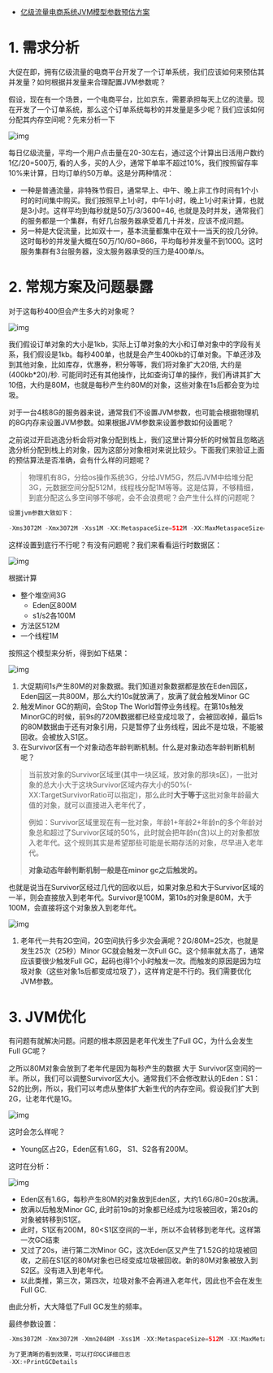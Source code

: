 - [亿级流量电商系统JVM模型参数预估方案](https://www.cnblogs.com/ITPower/p/15406753.html)

# 1. 需求分析

大促在即，拥有亿级流量的电商平台开发了一个订单系统，我们应该如何来预估其并发量？如何根据并发量来合理配置JVM参数呢？

假设，现在有一个场景，一个电商平台，比如京东，需要承担每天上亿的流量。现在开发了一个订单系统，那么这个订单系统每秒的并发量是多少呢？我们应该如何分配其内存空间呢？先来分析一下

![img](https://img2020.cnblogs.com/blog/1187916/202110/1187916-20211013172629244-425517351.png)

每日亿级流量，平均一个用户点击量在20-30左右，通过这个计算出日活用户数约1亿/20=500万, 看的人多，买的人少，通常下单率不超过10%，我们按照留存率10%来计算，日均订单约50万单。这是分两种情况：

- 一种是普通流量，非特殊节假日，通常早上、中午、晚上非工作时间有1个小时的时间集中购买。我们按照早上1小时，中午1小时，晚上1小时来计算，也就是3小时。这样平均到每秒就是50万/3/3600=46, 也就是及时并发，通常我们的服务都是一个集群，有好几台服务器承受着几十并发，应该不成问题。
- 另一种是大促流量，比如双十一，基本流量都集中在双十一当天的投几分钟。这时每秒的并发量大概在50万/10/60=866，平均每秒并发量不到1000。这时服务集群有3台服务器，没太服务器承受的压力是400单/s。

# 2. 常规方案及问题暴露

对于这每秒400但会产生多大的对象呢？

![img](https://img2020.cnblogs.com/blog/1187916/202110/1187916-20211014144905050-2120301001.png)

我们假设订单对象的大小是1kb，实际上订单对象的大小和订单对象中的字段有关系，我们假设是1kb。每秒400单，也就是会产生400kb的订单对象。下单还涉及到其他对象，比如库存，优惠券，积分等等，我们将对象扩大20倍, 大约是(400kb*20)/秒.  可能同时还有其他操作，比如查询订单的操作，我们再讲其扩大10倍，大约是80M，也就是每秒产生约80M的对象，这些对象在1s后都会变为垃圾。

对于一台4核8G的服务器来说，通常我们不设置JVM参数，也可能会根据物理机的8G内存来设置JVM参数。如果根据JVM参数来设置参数如何设置呢？

之前说过开启逃逸分析会将对象分配到栈上，我们这里计算分析的时候暂且忽略逃逸分析分配到栈上的对象，因为这部分对象相对来说比较少。下面我们来验证上面的预估算法是否准确，会有什么样的问题呢？

> 物理机有8G，分给os操作系统3G，分给JVM5G，然后JVM中给堆分配3G，元数据空间分配512M，线程栈分配1M等等。这是估算，不够精细，到底分配这么多空间够不够呢，会不会浪费呢？会产生什么样的问题呢？

```java
设置jvm参数大致如下：
  
-Xms3072M -Xmx3072M -Xss1M -XX:MetaspaceSize=512M -XX:MaxMetaspaceSize=512M 
```

这样设置到底行不行呢？有没有问题呢？我们来看看运行时数据区：

![img](https://img2020.cnblogs.com/blog/1187916/202110/1187916-20211014103515878-832225855.png)

根据计算

- 整个堆空间3G
  - Eden区800M
  - s1/s2各100M
- 方法区512M
- 一个线程1M

按照这个模型来分析，得到如下结果：

![img](https://img2020.cnblogs.com/blog/1187916/202110/1187916-20211014103819135-1358779405.png)

1. 大促期间1s产生80M的对象数据。我们知道对象数据都是放在Eden园区，Eden园区一共800M，那么大约10s就放满了，放满了就会触发Minor GC
2. 触发Minor GC的期间，会Stop The  World暂停业务线程。在第10s触发MinorGC的时候，前9s的720M数据都已经变成垃圾了，会被回收掉，最后1s的80M数据由于还有对象引用，只是暂停了业务线程，因此不是垃圾，不能被回收。会被放入S1区。
3. 在Survivor区有一个对象动态年龄判断机制。什么是对象动态年龄判断机制呢？

> 当前放对象的Survivor区域里(其中一块区域，放对象的那块s区)，一批对象的总大小大于这块Survivor区域内存大小的50%(-XX:TargetSurvivorRatio可以指定)，那么此时**大于等于**这批对象年龄最大值的对象，就可以直接进入老年代了，
>
> 例如：Survivor区域里现在有一批对象，年龄1+年龄2+年龄n的多个年龄对象总和超过了Survivor区域的50%，此时就会把年龄n(含)以上的对象都放入老年代。这个规则其实是希望那些可能是长期存活的对象，尽早进入老年代。
>
> **对象动态年龄判断机制一般是在minor gc之后触发的。**

​	也就是说当在Survivor区经过几代的回收以后，如果对象总和大于Survivor区域的一半，则会直接放入到老年代。Survivor是100M，第10s的对象是80M，大于100M，会直接将这个对象放入到老年代。

![img](https://img2020.cnblogs.com/blog/1187916/202110/1187916-20211014110244477-1977458166.png)

1. 老年代一共有2G空间，2G空间执行多少次会满呢？2G/80M=25次，也就是发生25次（25秒）Minor GC就会触发一次Full  GC。这个频率就太高了，通常应该要很少触发Full  GC，起码也得1个小时触发一次。而触发的原因是因为垃圾对象（这些对象1s后都变成垃圾了），这样肯定是不行的。我们需要优化JVM参数。

# 3. JVM优化

有问题有就解决问题。问题的根本原因是老年代发生了Full GC，为什么会发生Full GC呢？

之所以80M对象会放到了老年代是因为每秒产生的数据 大于  Survivor区空间的一半。所以，我们可以调整Survivor区大小。通常我们不会修改默认的Eden：S1：S2的比例，所以，我们可以考虑从整体扩大新生代的内存空间。假设我们扩大到2G，让老年代是1G。

![img](https://img2020.cnblogs.com/blog/1187916/202110/1187916-20211014111234027-960948486.png)

这时会怎么样呢？

- Young区占2G，Eden区有1.6G， S1、S2各有200M。

这时在分析：

![img](https://img2020.cnblogs.com/blog/1187916/202110/1187916-20211014142616963-1685610883.png)

- Eden区有1.6G，每秒产生80M的对象放到Eden区，大约1.6G/80=20s放满。
- 放满以后触发Minor GC, 此时前19s的对象都已经成为垃圾被回收，第20s的对象被转移到S1区。
- 此时，S1区有200M，80<S1区空间的一半，所以不会转移到老年代。这样第一次GC结束
- 又过了20s，进行第二次Minor GC，这次Eden区又产生了1.52G的垃圾被回收，之前在S1区的80M对象也已经变成垃圾被回收。新的80M对象被放入到S2区。没有进入到老年代。
- 以此类推，第三次，第四次，垃圾对象不会再进入老年代，因此也不会在发生Full GC.

由此分析，大大降低了Full GC发生的频率。

最终参数设置：

```java
-Xms3072M -Xmx3072M -Xmn2048M -Xss1M -XX:MetaspaceSize=512M -XX:MaxMetaspaceSize=512M 
  
为了更清晰的看到效果，可以打印GC详细日志
-XX:+PrintGCDetails
```